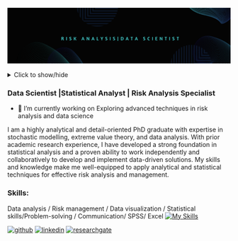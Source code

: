 ![Data Scientist |Statistical Analyst | Risk Analysis Specialist](https://github.com/AmenahALn/AmenahALn/blob/main/Risk%20analysisData%20scientist.png)

<details>
  <summary>Click to show/hide</summary>
  
  Hi there 👋, my name is Amenah.
</details>

<div style="display:none;">

</div>

### Data Scientist |Statistical Analyst | Risk Analysis Specialist
- 🔭 I’m currently working on Exploring advanced techniques in risk analysis and data science 

I am a highly analytical and detail-oriented PhD graduate with expertise in stochastic modelling, extreme value theory, and data analysis. With prior academic research experience, I have developed a strong foundation in statistical analysis and a proven ability to work independently and collaboratively to develop and implement data-driven solutions. My skills and knowledge make me well-equipped to apply analytical and statistical techniques for effective risk analysis and management.

### Skills: 
Data analysis / Risk management / Data visualization / Statistical skills/Problem-solving / Communication/ SPSS/ Excel
[![My Skills](https://skillicons.dev/icons?i=matlab,py,r,latex&theme=light)](https://skillicons.dev) 

[<img src='https://cdn.jsdelivr.net/npm/simple-icons@3.0.1/icons/github.svg' alt='github' height='40'>](https://github.com/AmenahALn)  [<img src='https://cdn.jsdelivr.net/npm/simple-icons@3.0.1/icons/linkedin.svg' alt='linkedin' height='40'>](https://www.linkedin.com/in/https://www.linkedin.com/in/amenah-alnajafi/?originalSubdomain=hu/)  [<img src='https://cdn.jsdelivr.net/npm/simple-icons@3.0.1/icons/researchgate.svg' alt='researchgate' height='40'>](https://www.researchgate.net/profile/Amenah-Al-Najafi/research) 

